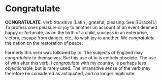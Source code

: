 # Congratulate

**CONGRATULATE**, _verb transitive_ \[Latin , grateful, pleasing. See [[Grace]].\] To profess ones pleasure or joy to another on account of an event deemed happy or fortunate, as on the birth of a child, success in an enterprise, victory, escape from danger, etc.; to wish joy to another. We _congratulate_ the nation on the restoration of peace.

Formerly this verb was followed by to. The subjects of England may _congratulate_ to themselves. But this use of to is entirely obsolete. The use of with after this verb, I _congratulate_ with my country, is perhaps less objectionable, but is rarely used. The intransitive sense of the verb may therefore be considered as antiquated, and no longer legitimate.